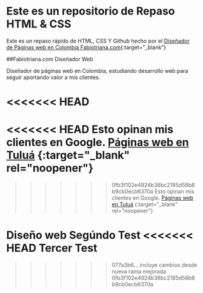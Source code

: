 # Este es un repositorio de Repaso HTML & CSS

Este es un repaso rápido de HTML, CSS Y Github hecho por el [Diseñador de Páginas web  en Colombia Fabiotriana.com](https://fabiotriana.com "Diseñador de Páginas web  en Colombia Fabiotriana.com"){:target="_blank"}

##Fabiotriana.com Diseñador Web

Diseñador de páginas web en Colombia, estudiando desarrollo web para seguir aportando valor a mis clientes. 

<<<<<<< HEAD
=======
<<<<<<< HEAD
Esto opinan mis clientes en Google. [Páginas web en Tuluá](https://goo.gl/maps/GNSpcjS2LvZGZKAV9 "Páginas web en Tuluá") {:target="_blank" rel="noopener"}
=======
>>>>>>> 0fb3f102e4924b36bc2185d58b8b9cb0ecb6370a
Esto opinan mis clientes en Google. [Páginas web en Tuluá](https://goo.gl/maps/GNSpcjS2LvZGZKAV9 "Páginas web en Tuluá") {:target="_blank" rel="noopener"}

Diseño web
Segúndo Test
<<<<<<< HEAD
Tercer Test
=======
>>>>>>> 077a3b6... incluye cambios desde nueva rama mejorada
>>>>>>> 0fb3f102e4924b36bc2185d58b8b9cb0ecb6370a
